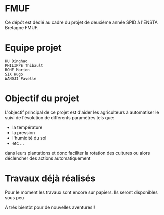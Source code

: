 FMUF
====

Ce dépôt est dédié au cadre du projet de deuxième année SPID à l'ENSTA Bretagne FMUF.

# Equipe projet

	HU Dinghao
	PHILIPPE Thibault
	ROHE Marion
	SIX Hugo
	WANDJI Pavelle

# Objectif du projet

L'objectif principal de ce projet est d'aider les agriculteurs
à automatiser le suivi de l'évolution de différents paramètres tels que:

- la température
- la pression
- l'humidité du sol
- etc ...
	
dans leurs plantations et donc faciliter la rotation des cultures
ou alors déclencher des actions automatiquement

# Travaux déjà réalisés

Pour le moment les travaux sont encore sur papiers.
Ils seront disponibles sous peu

A très bientôt pour de nouvelles aventures!! 
